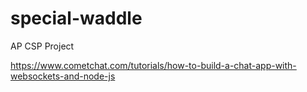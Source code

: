 # special-waddle
AP CSP Project

<https://www.cometchat.com/tutorials/how-to-build-a-chat-app-with-websockets-and-node-js>
